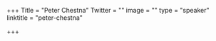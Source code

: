 +++
Title = "Peter Chestna"
Twitter = ""
image = ""
type = "speaker"
linktitle = "peter-chestna"

+++


